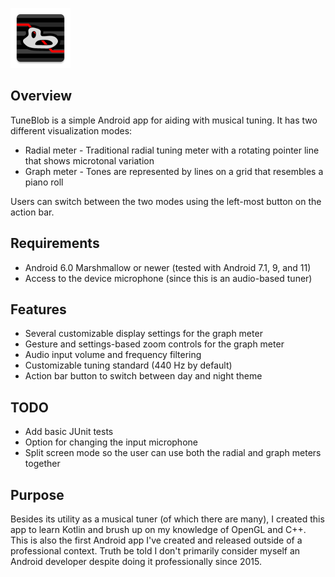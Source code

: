 ![TuneBlob](app/src/main/res/mipmap-xhdpi/ic_launcher.png)

## Overview
TuneBlob is a simple Android app for aiding with musical tuning. It has two different visualization modes:
- Radial meter - Traditional radial tuning meter with a rotating pointer line that shows microtonal variation
- Graph meter - Tones are represented by lines on a grid that resembles a piano roll

Users can switch between the two modes using the left-most button on the action bar.

## Requirements
- Android 6.0 Marshmallow or newer (tested with Android 7.1, 9, and 11)
- Access to the device microphone (since this is an audio-based tuner)

## Features
- Several customizable display settings for the graph meter
- Gesture and settings-based zoom controls for the graph meter
- Audio input volume and frequency filtering
- Customizable tuning standard (440 Hz by default)
- Action bar button to switch between day and night theme

## TODO
- Add basic JUnit tests
- Option for changing the input microphone
- Split screen mode so the user can use both the radial and graph meters together

## Purpose
Besides its utility as a musical tuner (of which there are many), I created this app to learn Kotlin and brush up on my knowledge of OpenGL and C++.
This is also the first Android app I've created and released outside of a professional context. Truth be told I don't primarily consider myself an Android developer despite doing it professionally since 2015.
